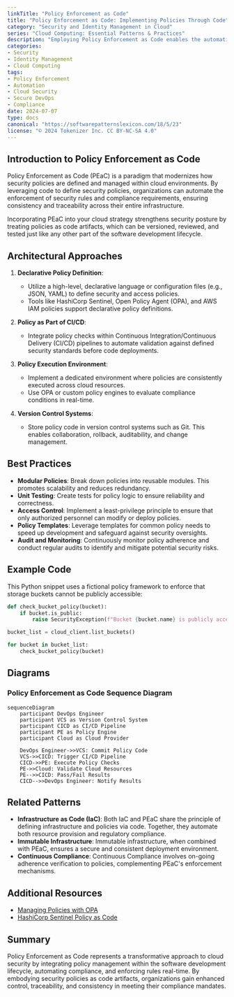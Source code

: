 ```yaml
---
linkTitle: "Policy Enforcement as Code"
title: "Policy Enforcement as Code: Implementing Policies Through Code"
category: "Security and Identity Management in Cloud"
series: "Cloud Computing: Essential Patterns & Practices"
description: "Employing Policy Enforcement as Code enables the automation of security checks by implementing security policies through programmable code. This approach assures compliance and consistency across cloud environments."
categories:
- Security
- Identity Management
- Cloud Computing
tags:
- Policy Enforcement
- Automation
- Cloud Security
- Secure DevOps
- Compliance
date: 2024-07-07
type: docs
canonical: "https://softwarepatternslexicon.com/18/5/23"
license: "© 2024 Tokenizer Inc. CC BY-NC-SA 4.0"
---
```


## Introduction to Policy Enforcement as Code

Policy Enforcement as Code (PEaC) is a paradigm that modernizes how security policies are defined and managed within cloud environments. By leveraging code to define security policies, organizations can automate the enforcement of security rules and compliance requirements, ensuring consistency and traceability across their entire infrastructure.

Incorporating PEaC into your cloud strategy strengthens security posture by treating policies as code artifacts, which can be versioned, reviewed, and tested just like any other part of the software development lifecycle.

## Architectural Approaches

1. **Declarative Policy Definition**:
   - Utilize a high-level, declarative language or configuration files (e.g., JSON, YAML) to define security and access policies.
   - Tools like HashiCorp Sentinel, Open Policy Agent (OPA), and AWS IAM policies support declarative policy definitions.

2. **Policy as Part of CI/CD**:
   - Integrate policy checks within Continuous Integration/Continuous Delivery (CI/CD) pipelines to automate validation against defined security standards before code deployments.

3. **Policy Execution Environment**:
   - Implement a dedicated environment where policies are consistently executed across cloud resources.
   - Use OPA or custom policy engines to evaluate compliance conditions in real-time.

4. **Version Control Systems**:
   - Store policy code in version control systems such as Git. This enables collaboration, rollback, auditability, and change management.

## Best Practices

- **Modular Policies**: Break down policies into reusable modules. This promotes scalability and reduces redundancy.
- **Unit Testing**: Create tests for policy logic to ensure reliability and correctness.
- **Access Control**: Implement a least-privilege principle to ensure that only authorized personnel can modify or deploy policies.
- **Policy Templates**: Leverage templates for common policy needs to speed up development and safeguard against security oversights.
- **Audit and Monitoring**: Continuously monitor policy adherence and conduct regular audits to identify and mitigate potential security risks.

## Example Code

This Python snippet uses a fictional policy framework to enforce that storage buckets cannot be publicly accessible:

```python
def check_bucket_policy(bucket):
    if bucket.is_public:
        raise SecurityException(f"Bucket {bucket.name} is publicly accessible!")

bucket_list = cloud_client.list_buckets()

for bucket in bucket_list:
    check_bucket_policy(bucket)
```

## Diagrams

### Policy Enforcement as Code Sequence Diagram

```mermaid
sequenceDiagram
    participant DevOps Engineer
    participant VCS as Version Control System
    participant CICD as CI/CD Pipeline
    participant PE as Policy Engine
    participant Cloud as Cloud Provider

    DevOps Engineer->>VCS: Commit Policy Code
    VCS->>CICD: Trigger CI/CD Pipeline
    CICD->>PE: Execute Policy Checks
    PE->>Cloud: Validate Cloud Resources
    PE-->>CICD: Pass/Fail Results
    CICD-->>DevOps Engineer: Notify Results
```

## Related Patterns

- **Infrastructure as Code (IaC)**: Both IaC and PEaC share the principle of defining infrastructure and policies via code. Together, they automate both resource provision and regulatory compliance.
- **Immutable Infrastructure**: Immutable infrastructure, when combined with PEaC, ensures a secure and consistent deployment environment.
- **Continuous Compliance**: Continuous Compliance involves on-going adherence verification to policies, complementing PEaC's enforcement mechanisms.

## Additional Resources

- [Managing Policies with OPA](https://www.openpolicyagent.org)
- [HashiCorp Sentinel Policy as Code](https://www.hashicorp.com/sentinel)

## Summary

Policy Enforcement as Code represents a transformative approach to cloud security by integrating policy management within the software development lifecycle, automating compliance, and enforcing rules real-time. By embodying security policies as code artifacts, organizations gain enhanced control, traceability, and consistency in meeting their compliance mandates.

